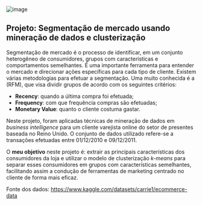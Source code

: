 ![image](https://www.zaft.com.br/cms/upload/sigu/69631_entenda_como_o_marketing_digital_pode_ajudar_sua_equipe_de_vendas.jpg)

## Projeto: Segmentação de mercado usando mineração de dados e clusterização

Segmentação de mercado é o processo de identificar, em um conjunto heterogêneo de consumidores, grupos com características e comportamentos semelhantes. É uma importante ferramenta para entender o mercado e direcionar ações específicas para cada tipo de cliente.
Existem várias metodologias para efetuar a segmentação. Uma muito conhecida é a (RFM), que visa dividir grupos de acordo com os seguintes critérios:
- <b>Recency</b>: quando a última compra foi efetuada;
- <b>Frequency</b>: com que frequência compras são efetuadas;
- <b>Monetary Value</b>: quanto o cliente costuma gastar.

Neste projeto, foram aplicadas técnicas de mineração de dados em <i>business intelligence</i> para um cliente varejista online do setor de presentes baseada no Reino Unido. O conjunto de dados utilizado refere-se a transações efetuadas entre 01/12/2010 e 09/12/2011.

O <b>meu objetivo</b> neste projeto é: extrair as principais características dos consumidores da loja e utilizar o modelo de clusterização <i>k-means</i> para separar esses consumidores em grupos com características semelhantes, facilitando assim a condução de ferramentas de marketing centrado no cliente de forma mais eficaz.

Fonte dos dados: <https://www.kaggle.com/datasets/carrie1/ecommerce-data>

